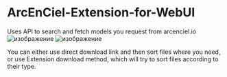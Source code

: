 # ArcEnCiel-Extension-for-WebUI  
Uses API to search and fetch models you request from arcenciel.io
![изображение](https://github.com/user-attachments/assets/71e4a743-12b8-4005-a8f2-f2bd637b9c0d)
![изображение](https://github.com/user-attachments/assets/49f72e4d-f0b2-4c22-a2e9-67d441d27728)

You can either use direct download link and then sort files where you need, or use Extension download method, which will try to sort files according to their type.
